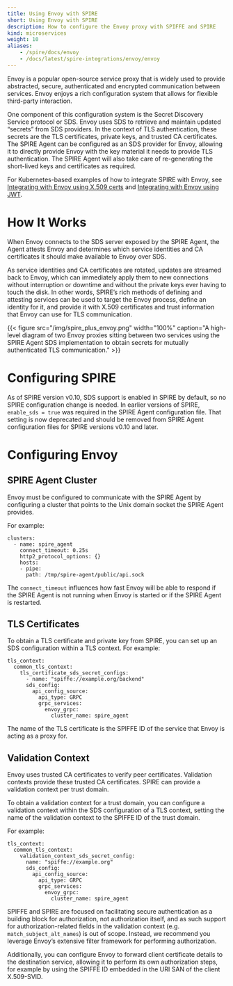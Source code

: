 ```yaml
---
title: Using Envoy with SPIRE
short: Using Envoy with SPIRE
description: How to configure the Envoy proxy with SPIFFE and SPIRE
kind: microservices
weight: 10
aliases:
    - /spire/docs/envoy
    - /docs/latest/spire-integrations/envoy/envoy
---
```


Envoy is a popular open-source service proxy that is widely used to provide abstracted, secure, authenticated and encrypted communication between services. Envoy enjoys a rich configuration system that allows for flexible third-party interaction.

One component of this configuration system is the Secret Discovery Service protocol or SDS. Envoy uses SDS to retrieve and maintain updated “secrets” from SDS providers. In the context of TLS authentication, these secrets are the TLS certificates, private keys, and trusted CA certificates. The SPIRE Agent can be configured as an SDS provider for Envoy, allowing it to directly provide Envoy with the key material it needs to provide TLS authentication. The SPIRE Agent will also take care of re-generating the short-lived keys and certificates as required.

For Kubernetes-based examples of how to integrate SPIRE with Envoy, see [Integrating with Envoy using X.509 certs](https://github.com/spiffe/spire-tutorials/tree/master/k8s/envoy-x509) and [Integrating with Envoy using JWT](https://github.com/spiffe/spire-tutorials/tree/master/k8s/envoy-jwt).

# How It Works

When Envoy connects to the SDS server exposed by the SPIRE Agent, the Agent attests Envoy and determines which service identities and CA certificates it should make available to Envoy over SDS.

As service identities and CA certificates are rotated, updates are streamed back to Envoy, which can immediately apply them to new connections without interruption or downtime and without the private keys ever having to touch the disk. In other words, SPIRE’s rich methods of defining and attesting services can be used to target the Envoy process, define an identity for it, and provide it with X.509 certificates and trust information that Envoy can use for TLS communication.

{{< figure src="/img/spire_plus_envoy.png" width="100%" caption="A high-level diagram of two Envoy proxies sitting between two services using the SPIRE Agent SDS implementation to obtain secrets for mutually authenticated TLS communication." >}}

# Configuring SPIRE

As of SPIRE version v0.10, SDS support is enabled in SPIRE by default, so no SPIRE configuration change is needed. In earlier versions of SPIRE, `enable_sds = true` was required in the SPIRE Agent configuration file. That setting is now deprecated and should be removed from SPIRE Agent configuration files for SPIRE versions v0.10 and later.

# Configuring Envoy

## SPIRE Agent Cluster

Envoy must be configured to communicate with the SPIRE Agent by configuring a cluster that points to the Unix domain socket the SPIRE Agent provides.

For example:

```
clusters:
  - name: spire_agent
    connect_timeout: 0.25s
    http2_protocol_options: {}
    hosts:
    - pipe:
      path: /tmp/spire-agent/public/api.sock
```

The `connect_timeout` influences how fast Envoy will be able to respond if the SPIRE Agent is not running when Envoy is started or if the SPIRE Agent is restarted.

## TLS Certificates

To obtain a TLS certificate and private key from SPIRE, you can set up an SDS configuration within a TLS context.
For example:

```
tls_context:
  common_tls_context:
    tls_certificate_sds_secret_configs:
      - name: "spiffe://example.org/backend"
      sds_config:
        api_config_source:
          api_type: GRPC
          grpc_services:
            envoy_grpc:
              cluster_name: spire_agent
```

The name of the TLS certificate is the SPIFFE ID of the service that Envoy is acting as a proxy for.

## Validation Context

Envoy uses trusted CA certificates to verify peer certificates. Validation contexts provide these trusted CA certificates. SPIRE can provide a validation context per trust domain.

To obtain a validation context for a trust domain, you can configure a validation context within the SDS configuration of a TLS context, setting the name of the validation context to the SPIFFE ID of the trust domain.

For example:

```
tls_context:
  common_tls_context:
    validation_context_sds_secret_config:
      name: "spiffe://example.org"
      sds_config:
        api_config_source:
          api_type: GRPC
          grpc_services:
            envoy_grpc:
              cluster_name: spire_agent
```

SPIFFE and SPIRE are focused on facilitating secure authentication as a building block for authorization, not authorization itself, and as such support for authorization-related fields in the validation context (e.g. `match_subject_alt_names`) is out of scope. Instead, we recommend you leverage Envoy’s extensive filter framework for performing authorization.

Additionally, you can configure Envoy to forward client certificate details to the destination service, allowing it to perform its own authorization steps, for example by using the SPIFFE ID embedded in the URI SAN of the client X.509-SVID.
